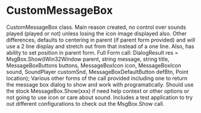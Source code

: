 # CustomMessageBox
CustomMessageBox class.  Main reason created, no control over sounds played (played or not) unless losing
the icon image displayed also.  Other differences, defaults to centering in parent (if parent form
provided) and will use a 2 line display and stretch out from that instead of a one line.  Also,
has ability to set position in parent form.
Full Form call:
DialogResult res = MsgBox.Show(IWin32Window parent, string message, string title,
    MessageBoxButtons buttons, MessageBoxIcon icon, MessageBoxIcon sound, SoundPlayer customSnd,
    MessageBoxDefaultButton defBtn, Point location);
Various other forms of the call provided including one to return the message box dialog to
show and work with programatically.
Should use the stock MessageBox.Show(xxx) if need help context or other options or
not going to use icon or care about sound.
Includes a test application to try out different configurations to check out the MsgBox.Show call.
